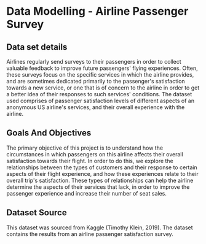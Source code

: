 # Data Modelling - Airline Passenger Survey 

## Data set details
Airlines regularly send surveys to their passengers in order to collect valuable feedback to improve future passengers' flying experiences. Often, these surveys focus on the specific services in which the airline provides, and are sometimes dedicated primarily to the passenger's satisfaction towards a new service, or one that is of concern to the airline in order to get a better idea of their responses to such services' conditions.
The dataset used comprises of passenger satisfaction levels of different aspects of an anonymous US airline's services, and their overall experience with the airline.


## Goals And Objectives
The primary objective of this project is to understand how the circumstances in which passengers on this airline affects their overall satisfaction towards their flight. In order to do this, we explore the relationships between the types of customers and their response to certain aspects of their flight experience, and how these experiences relate to their overall trip's satisfaction.
These types of relationships can help the airline determine the aspects of their services that lack, in order to improve the passenger experience and increase their number of seat sales.


## Dataset Source 
This dataset was sourced from Kaggle (Timothy Klein, 2019). The dataset contains the results from an airline passenger satisfaction survey.
